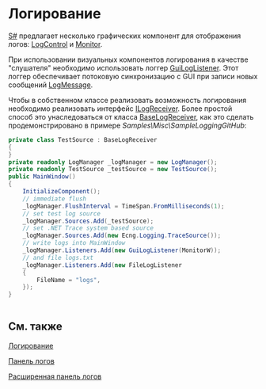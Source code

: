 # Логирование

[S\#](../../api.md) предлагает несколько графических компонент для отображения логов: [LogControl](xref:StockSharp.Xaml.LogControl) и [Monitor](xref:StockSharp.Xaml.Monitor). 

При использовании визуальных компонентов логирования в качестве "слушателя" необходимо использовать логгер [GuiLogListener](xref:StockSharp.Xaml.GuiLogListener). Этот логгер обеспечивает потоковую синхронизацию с GUI при записи новых сообщений [LogMessage](xref:Ecng.Logging.LogMessage).

Чтобы в собственном классе реализовать возможность логирования необходимо реализовать интерфейс [ILogReceiver](xref:Ecng.Logging.ILogReceiver). Более простой способ это унаследоваться от класса [BaseLogReceiver](xref:Ecng.Logging.BaseLogReceiver), как это сделать продемонстрировано в примере *Samples\\Misc\\SampleLoggingGitHub*:

```cs
private class TestSource : BaseLogReceiver
{
}
private readonly LogManager _logManager = new LogManager();
private readonly TestSource _testSource = new TestSource();
public MainWindow()
{
	InitializeComponent();
	// immediate flush
	_logManager.FlushInterval = TimeSpan.FromMilliseconds(1);
	// set test log source
	_logManager.Sources.Add(_testSource);
	// set .NET Trace system based source
	_logManager.Sources.Add(new Ecng.Logging.TraceSource());
	// write logs into MainWindow
	_logManager.Listeners.Add(new GuiLogListener(MonitorW));
	// and file logs.txt
	_logManager.Listeners.Add(new FileLogListener
	{
		FileName = "logs",
	});
}
	  				
```

## См. также

[Логирование](../logging.md)

[Панель логов](logging/log_panel.md)

[Расширенная панель логов](logging/extended_log_panel.md)
